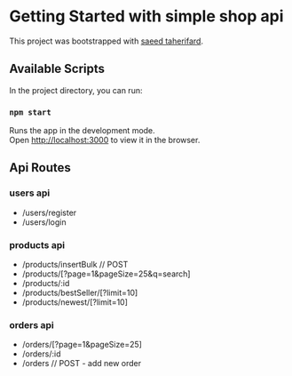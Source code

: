 # Getting Started with simple shop api

This project was bootstrapped with [saeed taherifard](https://github.com/saeidtf/simple-shop-api).

## Available Scripts

In the project directory, you can run:

### `npm start`

Runs the app in the development mode.\
Open [http://localhost:3000](http://localhost:3000) to view it in the browser.


## Api Routes

### users api 

- /users/register
- /users/login

### products api 

- /products/insertBulk // POST
- /products/[?page=1&pageSize=25&q=search]
- /products/:id
- /products/bestSeller/[?limit=10]
- /products/newest/[?limit=10]

### orders api 

- /orders/[?page=1&pageSize=25]
- /orders/:id
- /orders // POST - add new order


